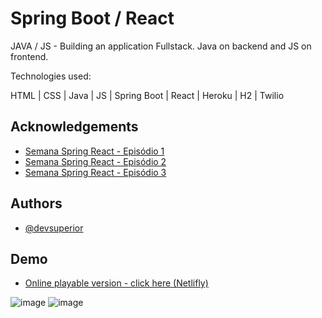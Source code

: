 # Spring Boot / React  

JAVA / JS - Building an application Fullstack. Java on backend and JS on frontend.

 
Technologies used:

HTML | CSS | Java | JS | Spring Boot | React | Heroku | H2 | Twilio













## Acknowledgements

 - [Semana Spring React - Episódio 1](https://github.com/devsuperior/sds-dsmeta/tree/main/episodio1)
 - [Semana Spring React - Episódio 2](https://github.com/devsuperior/sds-dsmeta/tree/main/episodio2)
 - [Semana Spring React - Episódio 3](https://github.com/devsuperior/sds-dsmeta/tree/main/episodio3)
 
## Authors

- [@devsuperior](https://www.youtube.com/c/DevSuperior)





## Demo

- [Online playable version - click here (Netlifly)](https://stupendous-kitsune-48a5bb.netlify.app/)

![image](https://user-images.githubusercontent.com/63982700/179375893-ed4eb4cb-2e06-4db1-9d74-5d12c2b0db94.png)
![image](https://user-images.githubusercontent.com/63982700/179773637-d4623f5c-590e-41b5-8fc4-7830214f1265.png)
